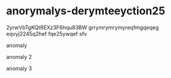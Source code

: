 # anorymalys-derymteeyction25
2yrwVbTgKQtREXz3F6hqu83BW
grrymrymrymyreqfmgqeqeg
eqvyj2245q2hef
fqe25ywqef
sfv

anomaly


anomaly 2

anomaly 3
